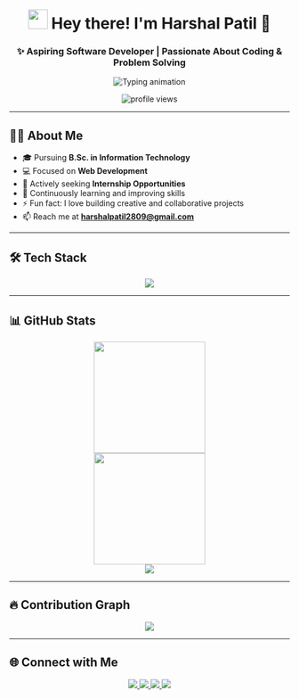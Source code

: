 <h1 align="center">
  <img src="https://media.giphy.com/media/hvRJCLFzcasrR4ia7z/giphy.gif" width="35"/>
  Hey there! I'm Harshal Patil 👋
</h1>

<h3 align="center">✨ Aspiring Software Developer | Passionate About Coding & Problem Solving</h3>
 
<p align="center">
  <img src="https://readme-typing-svg.herokuapp.com?font=Fira+Code&duration=2500&pause=1000&center=true&vCenter=true&width=500&lines=Aspiring+Software+Developer;Passionate+About+Coding+%26+Problem+Solving" alt="Typing animation"/>
</p>

<p align="center">
  <img src="https://komarev.com/ghpvc/?username=harshalpatil2809&label=Profile%20Views&color=00FFFF&style=flat-square" alt="profile views"/>
</p>

---

## 🧑‍💻 About Me  

- 🎓 Pursuing **B.Sc. in Information Technology**  
- 💻 Focused on **Web Development**  
- 🚀 Actively seeking **Internship Opportunities**  
- 🌱 Continuously learning and improving skills  
- ⚡ Fun fact: I love building creative and collaborative projects  
- 📫 Reach me at **harshalpatil2809@gmail.com**  

---

## 🛠️ Tech Stack  

<p align="center">
<img src="https://skillicons.dev/icons?i=html,css,js,python,flask,mysql,git,github,vscode,figma,vercel,netlify,tailwind,bootstrap" />
</p>

---

## 📊 GitHub Stats  

<p align="center">
  <img src="https://github-readme-stats.vercel.app/api?username=harshalpatil2809&show_icons=true&theme=tokyonight&icon_color=00ffff&title_color=00ffff&text_color=cccccc&bg_color=16161A" height="200"/>
  <br/>
  <img src="https://github-readme-streak-stats.herokuapp.com?user=harshalpatil2809&theme=tokyonight&hide_border=false&background=16161A&currStreakLabel=00ffff&sideNums=00ffff&sideLabels=cccccc&dates=cccccc" height="200"/>
  <br/>
  <img src="https://github-readme-stats.vercel.app/api/top-langs/?username=harshalpatil2809&layout=compact&theme=tokyonight&bg_color=16161A&title_color=00ffff&text_color=cccccc"/>
</p>

---

## 🔥 Contribution Graph  

<p align="center">
  <img src="https://github-readme-activity-graph.vercel.app/graph?username=harshalpatil2809&theme=tokyo-night&area=true&hide_border=true"/>
</p>

---

## 🌐 Connect with Me  

<p align="center">
  <a href="mailto:harshalpatil2809@gmail.com">
    <img src="https://img.shields.io/badge/Gmail-16161A?style=for-the-badge&logo=gmail&logoColor=00FFFF"/>
  </a>
  <a href="https://www.linkedin.com/in/harshal-patil-56a0b2293/" target="_blank">
    <img src="https://img.shields.io/badge/LinkedIn-16161A?style=for-the-badge&logo=linkedin&logoColor=00FFFF"/>
  </a>
  <a href="https://x.com/Patil_Harshal_5" target="_blank">
    <img src="https://img.shields.io/badge/Twitter(X)-16161A?style=for-the-badge&logo=twitter&logoColor=00FFFF"/>
  </a>
  <a href="https://www.instagram.com/_harshallpatil_/?hl=en" target="_blank">
    <img src="https://img.shields.io/badge/Instagram-16161A?style=for-the-badge&logo=instagram&logoColor=00FFFF"/>
  </a>
</p>

